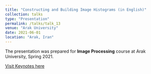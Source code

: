 ```yaml
---
title: "Constructing and Building Image Histograms (in English)"
collection: talks
type: "Presentation"
permalink: /talks/talk_13
venue: "Arak University"
date: 2021-06-01
location: "Arak, Iran"
---
```


The presentation was prepared for **Image Processing** course at Arak University, Spring 2021.

[Visit Keynotes here](https://alirezasn.ir/files/talks/talk_13_slides.pdf)